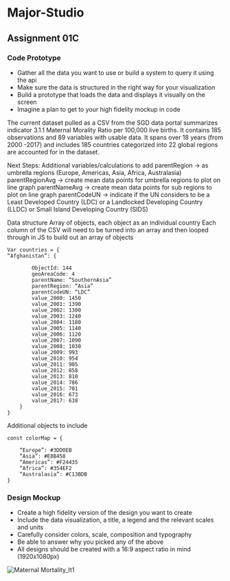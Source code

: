 # Major-Studio

## Assignment 01C

### Code Prototype
- Gather all the data you want to use or build a system to query it using the api
- Make sure the data is structured in the right way for your visualization
- Build a prototype that loads the data and displays it visually on the screen
- Imagine a plan to get to your high fidelity mockup in code

The current dataset pulled as a CSV from the SGD data portal summarizes indicator 3.1.1 Maternal Morality Ratio per 100,000 live births. It contains 185 observations and 89 variables with usable data. It spans over 18 years (from 2000 -2017) and includes 185 countries categorized into 22 global regions are accounted for in the dataset.

Next Steps:
Additional variables/calculations to add
	parentRegion -> as umbrella regions (Europe, Americas, Asia, Africa, Australasia)
	parentRegionAvg -> create mean data points for umbrella regions to plot on line graph
	parentNameAvg -> create mean data points for sub regions to plot on line graph
parentCodeUN -> indicate if the UN considers to be a Least Developed Country (LDC) or a Landlocked Developing Country (LLDC) or Small Island Developing Country (SIDS)

Data structure 
    Array of objects, each object as an individual country
    Each column of the CSV will need to be turned into an array and then looped through in JS to build out an array of objects
	
	Var countries = {
	“Afghanistan”: {

    		ObjectId: 144
    		geoAreaCode: 4
    		parentName: “SouthernAsia”
    		parentRegion: “Asia”
    		parentCodeUN: “LDC”
    		value_2000: 1450
    		value_2001: 1390
    		value_2002: 1300
    		value_2003: 1240
    		value_2004: 1180
    		value_2005: 1140
    		value_2006: 1120
    		value_2007: 1090
    		value_2008: 1030
    		value_2009: 993
    		value_2010: 954
    		value_2011: 905
    		value_2012: 858
    		value_2013: 810
    		value_2014: 786
    		value_2015: 701
    		value_2016: 673
    		value_2017: 638
		}
	}

Additional objects to include

	const colorMap = {

		“Europe”: #3DD0EB
		“Asia”: #E8B458
		“Americas”: #F24435
		“Africa”: #354EF2
		“Australasia”: #C13BDB
	}


### Design Mockup
- Create a high fidelity version of the design you want to create
- Include the data visualization, a title, a legend and the relevant scales and units
- Carefully consider colors, scale, composition and typography
- Be able to answer why you picked any of the above
- All designs should be created with a 16:9 aspect ratio in mind (1920x1080px)

![Maternal Mortality_It1](https://user-images.githubusercontent.com/77869514/191308452-9a96b1eb-f1df-4370-91f6-23eab68ee542.png)


